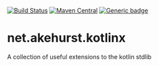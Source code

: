 [![Build Status](https://travis-ci.com/dhakehurst/net.akehurst.kotlinx.svg?branch=master)](https://travis-ci.com/dhakehurst/net.akehurst.kotlinx)
[![Maven Central](https://img.shields.io/maven-central/v/net.akehurst.kotlinx/kotlinx-collections.svg)](https://search.maven.org/artifact/net.akehurst.kotlinx/kotlinx-collections)
[![Generic badge](https://img.shields.io/badge/Kotlin-2.1.21-green)](https://kotlinlang.org/)

# net.akehurst.kotlinx

A collection of useful extensions to the kotlin stdlib

